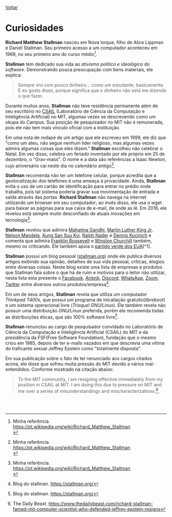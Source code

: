 [Voltar](intro.md)

Curiosidades
====

**Richard Matthew Stallman** nasceu em Nova Iorque, filho de Alice Lippman e Daniel Stallman. Seu primeiro acesso a um computador aconteceu em 1969, no seu primeiro ano do curso médio[^1]. <br>

**Stallman** tem dedicado sua vida ao *ativismo político e ideológico do software*. Demonstrando pouca preocupação com bens materiais, ele explica: 
> Sempre vivi com pouco dinheiro... como um estudante, basicamente. E eu gosto disso, porque significa que o dinheiro não está me dizendo o que fazer. <br>

Durante muitos anos, **Stallman** não teve residência permanente além de seu escritório no [CSAIL](https://www.csail.mit.edu/) (Laboratório de Ciência da Computação e Inteligência Artificial) no MIT, algumas vezes se descrevendo como um okupa do Campus. Sua posição de pesquisador no MIT não é remunerada, pois ele não tem mais vínculo oficial com a instituição. <br>

Em uma nota de rodapé de um artigo que ele escreveu em 1999, ele diz que "como um ateu, não segue nenhum líder religioso, mas algumas vezes admira algumas coisas que eles dizem." **Stallman** escolheu não celebrar o Natal. Em vez disso, celebra um feriado inventado por ele próprio em 25 de dezembro, o "Grav-mass". O nome e a data são referências a Isaac Newton, cujo aniversário cai neste dia no calendário antigo[^1]. <br>

**Stallman** recomenda não ter um telefone celular, porque acredita que a geolocalização dos telefones é uma ameaça à privacidade. Ainda, **Stallman** evita o uso de um cartão de identificação para entrar no prédio onde trabalha, pois tal sistema poderia gravar sua movimentação de entrada e saída através das portas. **Richard Stallman** não navega na internet utilizando um browser em seu computador; ao invés disso, ele usa o wget para baixar as páginas para sua caixa de e-mail, de onde as lê. Em 2016, ele revelou está sempre muito desconfiado de atuais inovações em tecnologia[^1]. <br> 

**Stallman** revelou que adimira [Mahatma Gandhi](https://pt.wikipedia.org/wiki/Mahatma_Gandhi), [Martin Luther King Jr](https://pt.wikipedia.org/wiki/Martin_Luther_King_Jr.), [Nelson Mandela](https://pt.wikipedia.org/wiki/Nelson_Mandela), [Aung San Suu Kyi](https://pt.wikipedia.org/wiki/Aung_San_Suu_Kyi), [Ralph Nader](https://pt.wikipedia.org/wiki/Ralph_Nader) e [Dennis Kucinich](https://pt.wikipedia.org/wiki/Dennis_Kucinich) e comenta que adimira [Franklin Roosevelt](https://pt.wikipedia.org/wiki/Franklin_D._Roosevelt) e [Winston Churchill](https://pt.wikipedia.org/wiki/Winston_Churchill) também, mesmo os criticando. Ele também apoia o [partido verde dos EUA](https://pt.wikipedia.org/wiki/Partido_Verde_(Estados_Unidos))[^1]. <br>

**Stallman** possui um blog pessoal ([stallman.org](https://stallman.org/)) onde ele publica diversos artigos exibindo sua opinião, detalhes de sua vida pessoal, críticas, elogios entre diversas coisas. Neste blog existe uma lista de empresas e produtos que Stallman fala sobre o que há de ruim e motivos para o leitor não utilizar, nesta lista esta presente o [Facebook](https://stallman.org/facebook.html), [Airbnb](https://stallman.org/airbnb.html), [Discord](https://stallman.org/discord.html), [WhatsApp](https://stallman.org/whatsapp.html), [Zoom](https://stallman.org/zoom.html), [Twitter](https://stallman.org/twitter.html) entre diversos outros produtos/empresa[^2]. <br>

Em um de seus artigos, **Stallman** revela que utiliza um computador *Thinkpad T400s*, que possui um programa de inicaliação gratuito(*libreboot*) e um sistema operacional livre (*Trisquel GNU/Linux*). Ele também revela não possuir uma distribuição *GNU/Linux* preferida, porém ele recomenda todas as distribuições éticas, que são 100% software livre[^2].

**Stallman** renunciou ao cargo de pesquisador convidado no Laboratório de Ciência da Computação e Inteligência Artificial (CSAIL) do MIT e da presidência da FSF(Free Software Foundation), fundação que o mesmo criou em 1985, depois de ter e-mails vazados em que descrevia uma vítima do traficante sexual Jeffrey Epstein como "totalmente disposta".

Em sua publicação sobre o fato de ter renunciado aos cargos citados acima, ele disse que sofreu muita pressão do MIT devido a vários mal-entendidos. Conforme mostrado na citação abaixo:

>To the MIT community, I am resigning effective immediately from my position in CSAIL at MIT. I am doing this due to pressure on MIT and me over a series of misunderstandings and mischaracterizations.[^3].

<br><br> 
[^1]: Minha referência. https://pt.wikipedia.org/wiki/Richard_Matthew_Stallman <br>
[^2]: Blog do stallman. https://stallman.org/
[^3]: The Daily Beast. https://www.thedailybeast.com/richard-stallman-famed-mit-computer-scientist-who-defended-jeffrey-epstein-resigns
